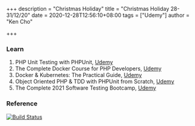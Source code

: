 +++
description = "Christmas Holiday"
title = "Christmas Holiday 28-31/12/20"
date = 2020-12-28T12:56:10+08:00
tags = ["Udemy"]
author = "Ken Cho"

+++  
### Learn
1. PHP Unit Testing with PHPUnit, [Udemy](https://www.udemy.com/course/php-unit-testing/)
2. The Complete Docker Course for PHP Developers, [Udemy](https://www.udemy.com/course/docker-for-php-the-complete-course/)
3. Docker & Kubernetes: The Practical Guide, [Udemy](https://www.udemy.com/course/docker-kubernetes-the-practical-guide/)
4. Object Oriented PHP & TDD with PHPUnit from Scratch, [Udemy](https://www.udemy.com/course/object-oriented-php-tdd-with-phpunit-from-scratch/)
5. The Complete 2021 Software Testing Bootcamp, [Udemy](https://www.udemy.com/course/testerbootcamp/)


### Reference


[![Build Status](https://travis-ci.com/kencho51/gigathing.svg?branch=master)](https://travis-ci.com/kencho51/gigathing)

